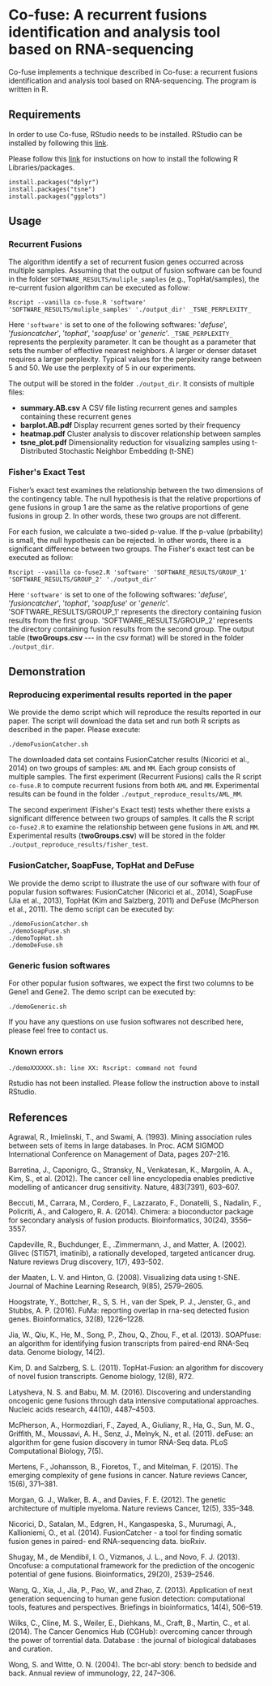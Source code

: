 # Co-fuse: A recurrent fusions identification and analysis tool based on RNA-sequencing

Co-fuse implements a technique described in Co-fuse: a recurrent fusions identification and analysis tool based on RNA-sequencing. The program is written in R.

## Requirements

In order to use Co-fuse, RStudio needs to be installed.
RStudio can be installed by following this [link](https://www.rstudio.com/products/rstudio/download/).

Please follow this [link](http://www.r-bloggers.com/installing-r-packages/) for instuctions on how to install the following R Libraries/packages.


```
install.packages("dplyr")
install.packages("tsne")
install.packages("ggplots")
```

## Usage

### Recurrent Fusions

The algorithm identify a set of recurrent fusion genes occurred across multiple samples. Assuming that the output of fusion software can be found in the folder `SOFTWARE_RESULTS/muliple_samples` (e.g., TopHat/samples), the re-current fusion algorithm can be executed as follow:

```
Rscript --vanilla co-fuse.R 'software' 'SOFTWARE_RESULTS/muliple_samples' './output_dir' _TSNE_PERPLEXITY_
```

Here `'software'` is set to one of the following softwares: '_defuse_', '_fusioncatcher_', '_tophat_', '_soapfuse_' or '_generic_'.
`_TSNE_PERPLEXITY_` represents the perplexity parameter. It can be thought as a parameter that sets the number of effective nearest neighbors. A larger or denser dataset requires a larger perplexity. Typical values for the perplexity range between 5 and 50. We use the perplexity of 5 in our experiments.

The output will be stored in the folder `./output_dir`. It consists of multiple files:

- **summary.AB.csv** A CSV file listing recurrent genes and samples containing these recurrent genes
- **barplot.AB.pdf** Display recurrent genes sorted by their frequency 
- **heatmap.pdf** Cluster analysis to discover relationship between samples
- **tsne_plot.pdf** Dimensionality reduction for visualizing samples using t-Distributed Stochastic Neighbor Embedding (t-SNE)

### Fisher's Exact Test

Fisher’s exact test examines the relationship between the two dimensions of the contingency table. The null hypothesis is that the relative proportions of gene fusions in group 1 are the same as the relative proportions of gene fusions in group 2. In other words, these two groups are not different. 

For each fusion, we calculate a two-sided p-value. 
If the p-value (prbability) is small, the null hypothesis can be rejected. In other words, there is a significant
difference between two groups. The Fisher's exact test can be executed as follow:

```
Rscript --vanilla co-fuse2.R 'software' 'SOFTWARE_RESULTS/GROUP_1' 'SOFTWARE_RESULTS/GROUP_2' './output_dir'
```

Here `'software'` is set to one of the following softwares: '_defuse_', '_fusioncatcher_', '_tophat_', '_soapfuse_' or '_generic_'.
'SOFTWARE_RESULTS/GROUP_1' represents the directory containing fusion results from the first group.
'SOFTWARE_RESULTS/GROUP_2' represents the directory containing fusion results from the second group.
The output table (**twoGroups.csv** --- in the csv format) will be stored in the folder `./output_dir`.



## Demonstration

### Reproducing experimental results reported in the paper

We provide the demo script which will reproduce the results reported in our paper. The script will download the data set and run both R scripts as described in the paper. Please execute:

```shell
./demoFusionCatcher.sh
```

The downloaded data set contains FusionCatcher results (Nicorici et al., 2014) on two groups of samples: `AML` and `MM`. Each group consists of multiple samples. The first experiment (Recurrent Fusions) calls the R script `co-fuse.R` to compute recurrent fusions from both `AML` and `MM`. Experimental results can be found in the folder `./output_reproduce_results/AML_MM`.

The second experiment (Fisher's Exact test) tests whether there exists a significant difference between two groups of samples. It calls the R script `co-fuse2.R` to examine the relationship between gene fusions in `AML` and `MM`.
Experimental results (**twoGroups.csv**) will be stored in the folder `./output_reproduce_results/fisher_test`.


### FusionCatcher, SoapFuse, TopHat and DeFuse

We provide the demo script to illustrate the use of our software with four of popular fusion softwares: FusionCatcher (Nicorici et al., 2014), SoapFuse (Jia et al., 2013), TopHat (Kim and Salzberg, 2011) and DeFuse (McPherson et al., 2011). The demo script can be executed by:

```shell
./demoFusionCatcher.sh
./demoSoapFuse.sh
./demoTopHat.sh
./demoDeFuse.sh
```

### Generic fusion softwares

For other popular fusion softwares, we expect the first two columns to be Gene1 and Gene2. The demo script can be executed by:

```shell
./demoGeneric.sh
```

If you have any questions on use fusion softwares not described here, please feel free to contact us.


<!--
#### Note
1. Here we use FusionCatcher as our software. Other fusion algorithms can also be applied here. However, the code needs to be slightly modified. For example, line 59 in `co-fuse.R` would need to be modified: 

    ```
    filename <- list.files(path=folders[i],pattern="*.GRCh37.txt",full.name=TRUE,recursive=TRUE)
    ```

    Instead of setting `pattern="*.GRCh37.txt"`, one should set `pattern` to point to the output of other fusion softwares.

2. We assume that the first two columns contain a pair of recurrent genes. FusionCatcher output a pair of gene (geneA and geneB) in the first two columns. For other fusion software, one might need to modify the following R code:

    ```
    df <- data.frame(geneA=dat[,1],geneB=dat[,2],stringsAsFactors = F)
    ```
-->





### Known errors

```
./demoXXXXXX.sh: line XX: Rscript: command not found
```
Rstudio has not been installed. Please follow the instruction above to install RStudio.

## References

Agrawal, R., Imielinski, T., and Swami, A. (1993). Mining association rules between
sets of items in large databases. In Proc. ACM SIGMOD International Conference
on Management of Data, pages 207–216.

Barretina, J., Caponigro, G., Stransky, N., Venkatesan, K., Margolin, A. A., Kim,
S., et al. (2012). The cancer cell line encyclopedia enables predictive modelling
of anticancer drug sensitivity. Nature, 483(7391), 603–607.

Beccuti, M., Carrara, M., Cordero, F., Lazzarato, F., Donatelli, S., Nadalin, F.,
Policriti, A., and Calogero, R. A. (2014). Chimera: a bioconductor package for
secondary analysis of fusion products. Bioinformatics, 30(24), 3556–3557.

Capdeville, R., Buchdunger, E., .Zimmermann, J., and Matter, A. (2002). Glivec
(STI571, imatinib), a rationally developed, targeted anticancer drug. Nature
reviews Drug discovery, 1(7), 493–502.

der Maaten, L. V. and Hinton, G. (2008). Visualizing data using t-SNE. Journal of
Machine Learning Research, 9(85), 2579–2605.

Hoogstrate, Y., Bottcher, R., S, S. H., van der Spek, P. J., Jenster, G., and Stubbs, A. P.
(2016). FuMa: reporting overlap in rna-seq detected fusion genes. Bioinformatics,
32(8), 1226–1228.

Jia, W., Qiu, K., He, M., Song, P., Zhou, Q., Zhou, F., et al. (2013). SOAPfuse:
an algorithm for identifying fusion transcripts from paired-end RNA-Seq data.
Genome biology, 14(2).

Kim, D. and Salzberg, S. L. (2011). TopHat-Fusion: an algorithm for discovery of
novel fusion transcripts. Genome biology, 12(8), R72.

Latysheva, N. S. and Babu, M. M. (2016). Discovering and understanding oncogenic
gene fusions through data intensive computational approaches. Nucleic acids
research, 44(10), 4487–4503.

McPherson, A., Hormozdiari, F., Zayed, A., Giuliany, R., Ha, G., Sun, M. G.,
Griffith, M., Moussavi, A. H., Senz, J., Melnyk, N., et al. (2011). deFuse: an
algorithm for gene fusion discovery in tumor RNA-Seq data. PLoS Computational
Biology, 7(5).

Mertens, F., Johansson, B., Fioretos, T., and Mitelman, F. (2015). The emerging
complexity of gene fusions in cancer. Nature reviews Cancer, 15(6), 371–381.

Morgan, G. J., Walker, B. A., and Davies, F. E. (2012). The genetic architecture of
multiple myeloma. Nature reviews Cancer, 12(5), 335–348.

Nicorici, D., Satalan, M., Edgren, H., Kangaspeska, S., Murumagi, A., Kallioniemi,
O., et al. (2014). FusionCatcher - a tool for finding somatic fusion genes in paired-
end RNA-sequencing data. bioRxiv.

Shugay, M., de Mendibil, I. O., Vizmanos, J. L., and Novo, F. J. (2013). Oncofuse:
a computational framework for the prediction of the oncogenic potential of gene
fusions. Bioinformatics, 29(20), 2539–2546.

Wang, Q., Xia, J., Jia, P., Pao, W., and Zhao, Z. (2013). Application of next generation
sequencing to human gene fusion detection: computational tools, features and
perspectives. Briefings in bioinformatics, 14(4), 506–519.

Wilks, C., Cline, M. S., Weiler, E., Diehkans, M., Craft, B., Martin, C., et al. (2014).
The Cancer Genomics Hub (CGHub): overcoming cancer through the power of
torrential data. Database : the journal of biological databases and curation.

Wong, S. and Witte, O. N. (2004). The bcr-abl story: bench to bedside and back.
Annual review of immunology, 22, 247–306.

